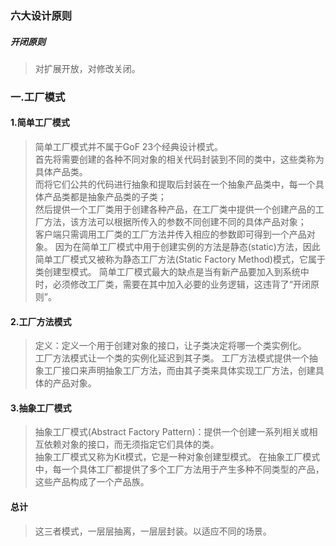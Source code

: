### 六大设计原则
##### 开闭原则
> 对扩展开放，对修改关闭。
### 一.工厂模式
#### 1.简单工厂模式
> 简单工厂模式并不属于GoF 23个经典设计模式。   
  首先将需要创建的各种不同对象的相关代码封装到不同的类中，这些类称为具体产品类。    
  而将它们公共的代码进行抽象和提取后封装在一个抽象产品类中，每一个具体产品类都是抽象产品类的子类；   
  然后提供一个工厂类用于创建各种产品，在工厂类中提供一个创建产品的工厂方法，该方法可以根据所传入的参数不同创建不同的具体产品对象；   
  客户端只需调用工厂类的工厂方法并传入相应的参数即可得到一个产品对象。
 > 因为在简单工厂模式中用于创建实例的方法是静态(static)方法，因此简单工厂模式又被称为静态工厂方法(Static Factory Method)模式，它属于类创建型模式。
 > 简单工厂模式最大的缺点是当有新产品要加入到系统中时，必须修改工厂类，需要在其中加入必要的业务逻辑，这违背了“开闭原则”。
 
 #### 2.工厂方法模式
 > 定义：定义一个用于创建对象的接口，让子类决定将哪一个类实例化。   
   工厂方法模式让一个类的实例化延迟到其子类。
 > 工厂方法模式提供一个抽象工厂接口来声明抽象工厂方法，而由其子类来具体实现工厂方法，创建具体的产品对象。
 
 #### 3.抽象工厂模式
 > 抽象工厂模式(Abstract Factory Pattern)：提供一个创建一系列相关或相互依赖对象的接口，而无须指定它们具体的类。    
   抽象工厂模式又称为Kit模式，它是一种对象创建型模式。
 > 在抽象工厂模式中，每一个具体工厂都提供了多个工厂方法用于产生多种不同类型的产品，这些产品构成了一个产品族。
 
 #### 总计
 > 这三者模式，一层层抽离，一层层封装。以适应不同的场景。